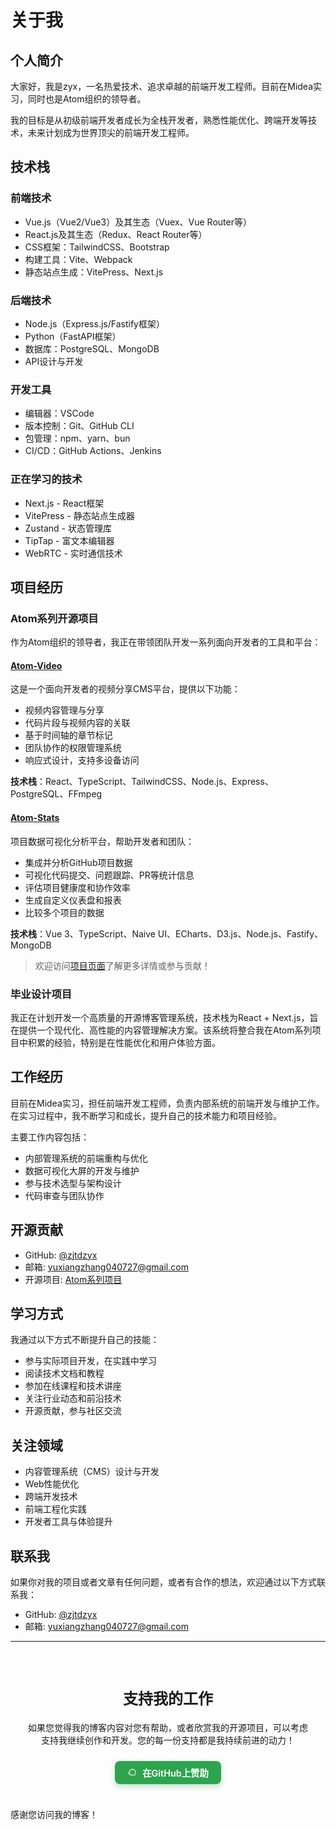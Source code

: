 # 关于我

## 个人简介

大家好，我是zyx，一名热爱技术、追求卓越的前端开发工程师。目前在Midea实习，同时也是Atom组织的领导者。

我的目标是从初级前端开发者成长为全栈开发者，熟悉性能优化、跨端开发等技术，未来计划成为世界顶尖的前端开发工程师。

## 技术栈

### 前端技术
- Vue.js（Vue2/Vue3）及其生态（Vuex、Vue Router等）
- React.js及其生态（Redux、React Router等）
- CSS框架：TailwindCSS、Bootstrap
- 构建工具：Vite、Webpack
- 静态站点生成：VitePress、Next.js

### 后端技术
- Node.js（Express.js/Fastify框架）
- Python（FastAPI框架）
- 数据库：PostgreSQL、MongoDB
- API设计与开发

### 开发工具
- 编辑器：VSCode
- 版本控制：Git、GitHub CLI
- 包管理：npm、yarn、bun
- CI/CD：GitHub Actions、Jenkins

### 正在学习的技术
- Next.js - React框架
- VitePress - 静态站点生成器
- Zustand - 状态管理库
- TipTap - 富文本编辑器
- WebRTC - 实时通信技术

## 项目经历

### Atom系列开源项目
作为Atom组织的领导者，我正在带领团队开发一系列面向开发者的工具和平台：

#### [Atom-Video](https://github.com/FightingTrip/atom-video)
这是一个面向开发者的视频分享CMS平台，提供以下功能：
- 视频内容管理与分享
- 代码片段与视频内容的关联
- 基于时间轴的章节标记
- 团队协作的权限管理系统
- 响应式设计，支持多设备访问

**技术栈**：React、TypeScript、TailwindCSS、Node.js、Express、PostgreSQL、FFmpeg

#### [Atom-Stats](https://github.com/FightingTrip/atom-stats)
项目数据可视化分析平台，帮助开发者和团队：
- 集成并分析GitHub项目数据
- 可视化代码提交、问题跟踪、PR等统计信息
- 评估项目健康度和协作效率
- 生成自定义仪表盘和报表
- 比较多个项目的数据

**技术栈**：Vue 3、TypeScript、Naive UI、ECharts、D3.js、Node.js、Fastify、MongoDB

> 欢迎访问[项目页面](/projects/)了解更多详情或参与贡献！

### 毕业设计项目
我正在计划开发一个高质量的开源博客管理系统，技术栈为React + Next.js，旨在提供一个现代化、高性能的内容管理解决方案。该系统将整合我在Atom系列项目中积累的经验，特别是在性能优化和用户体验方面。

## 工作经历

目前在Midea实习，担任前端开发工程师，负责内部系统的前端开发与维护工作。在实习过程中，我不断学习和成长，提升自己的技术能力和项目经验。

主要工作内容包括：
- 内部管理系统的前端重构与优化
- 数据可视化大屏的开发与维护
- 参与技术选型与架构设计
- 代码审查与团队协作

## 开源贡献

- GitHub: [@zjtdzyx](https://github.com/zjtdzyx)
- 邮箱: [yuxiangzhang040727@gmail.com](mailto:yuxiangzhang040727@gmail.com)
- 开源项目: [Atom系列项目](/projects/)

## 学习方式

我通过以下方式不断提升自己的技能：
- 参与实际项目开发，在实践中学习
- 阅读技术文档和教程
- 参加在线课程和技术讲座
- 关注行业动态和前沿技术
- 开源贡献，参与社区交流

## 关注领域

- 内容管理系统（CMS）设计与开发
- Web性能优化
- 跨端开发技术
- 前端工程化实践
- 开发者工具与体验提升

## 联系我

如果你对我的项目或者文章有任何问题，或者有合作的想法，欢迎通过以下方式联系我：

- GitHub: [@zjtdzyx](https://github.com/zjtdzyx)
- 邮箱: [yuxiangzhang040727@gmail.com](mailto:yuxiangzhang040727@gmail.com)

---

<div class="sponsor-section">
  <h2>支持我的工作</h2>
  <p>如果您觉得我的博客内容对您有帮助，或者欣赏我的开源项目，可以考虑支持我继续创作和开发。您的每一份支持都是我持续前进的动力！</p>
  
  <div class="sponsor-buttons">
    <SponsorButton
      buttonText="请我喝杯咖啡 ☕"
      title="请我喝杯咖啡"
      message="感谢您的支持！您的赞助将帮助我创作更多优质内容和开源项目。"
    />
    <a href="https://github.com/sponsors/zjtdzyx" target="_blank" class="github-sponsor">
      <svg viewBox="0 0 24 24" height="16" width="16" aria-hidden="true" focusable="false" fill="currentColor" xmlns="http://www.w3.org/2000/svg">
        <path fill-rule="evenodd" d="M12.75 4.75a.75.75 0 0 0-1.5 0v2a.75.75 0 0 0 1.5 0v-2zm0 12.5a.75.75 0 0 0-1.5 0v2a.75.75 0 0 0 1.5 0v-2zm-9-4.5h-2a.75.75 0 0 0 0 1.5h2a.75.75 0 0 0 0-1.5zm16.5 0h-2a.75.75 0 0 0 0 1.5h2a.75.75 0 0 0 0-1.5zm-2.12-5.03-1.25-1.25a.75.75 0 0 0-1.06 1.06l1.25 1.25a.75.75 0 0 0 1.06-1.06zM5.97 17.03l-1.25-1.25a.75.75 0 0 0-1.06 1.06l1.25 1.25a.75.75 0 0 0 1.06-1.06zm-1.06-9.28a.75.75 0 0 0 0 1.06l1.25 1.25a.75.75 0 0 0 1.06-1.06L6.03 7.75a.75.75 0 0 0-1.06 0zm12.12 10.34 1.25 1.25a.75.75 0 0 0 1.06-1.06l-1.25-1.25a.75.75 0 0 0-1.06 1.06zM12 5.25a6.75 6.75 0 1 0 0 13.5 6.75 6.75 0 0 0 0-13.5zM3.75 12a8.25 8.25 0 1 1 16.5 0 8.25 8.25 0 0 1-16.5 0z"></path>
      </svg>
      <span>在GitHub上赞助</span>
    </a>
  </div>
</div>

<style>
.sponsor-section {
  margin-top: 3rem;
  padding: 1.5rem;
  border-radius: 12px;
  background-color: var(--vp-c-bg-soft);
  text-align: center;
}

.sponsor-section h2 {
  margin-top: 0;
  font-size: 1.5rem;
}

.sponsor-section p {
  margin-bottom: 1.5rem;
  max-width: 600px;
  margin-left: auto;
  margin-right: auto;
}

.sponsor-buttons {
  display: flex;
  gap: 1rem;
  justify-content: center;
  flex-wrap: wrap;
}

.github-sponsor {
  display: inline-flex;
  align-items: center;
  justify-content: center;
  gap: 0.5rem;
  padding: 0.5rem 1.25rem;
  border-radius: 8px;
  background-color: #2ea44f;
  color: white;
  font-weight: 600;
  font-size: 0.9rem;
  text-decoration: none;
  transition: all 0.3s ease;
  box-shadow: 0 4px 10px rgba(46, 164, 79, 0.3);
}

.github-sponsor:hover {
  transform: translateY(-2px);
  box-shadow: 0 6px 15px rgba(46, 164, 79, 0.4);
  text-decoration: none;
}

@media (max-width: 640px) {
  .sponsor-buttons {
    flex-direction: column;
    align-items: center;
  }
}
</style>

感谢您访问我的博客！ 